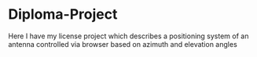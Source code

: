 # Diploma-Project
Here I have my license project which describes a positioning system of an antenna controlled via browser based on azimuth and elevation angles
